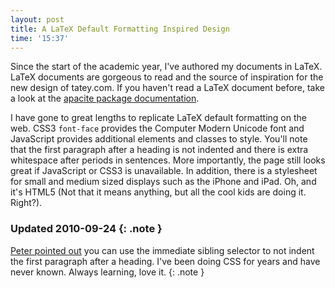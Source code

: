 ```yaml
---
layout: post
title: A LaTeX Default Formatting Inspired Design
time: '15:37'
---
```


Since the start of the academic year, I've authored my documents in LaTeX. LaTeX documents are gorgeous to read and the source of inspiration for the new design of tatey.com. If you haven't read a LaTeX document before, take a look at the [apacite package documentation](http://www.ctan.org/tex-archive/biblio/bibtex/contrib/apacite/apacite.pdf). 

I have gone to great lengths to replicate LaTeX default formatting on the web. CSS3 `font-face` provides the Computer Modern Unicode font and JavaScript provides additional elements and classes to style. You'll note that the first paragraph after a heading is not indented and there is extra whitespace after periods in sentences. More importantly, the page still looks great if JavaScript or CSS3 is unavailable. In addition, there is a stylesheet for small and medium sized displays such as the iPhone and iPad. Oh, and it's HTML5 (Not that it means anything, but all the cool kids are doing it. Right?).

### Updated 2010-09-24 {: .note }

[Peter pointed out](http://twitter.com/riddle/status/25386100717) you can use the immediate sibling selector to not indent the first paragraph after a heading. I've been doing CSS for years and have never known. Always learning, love it.
{: .note }
